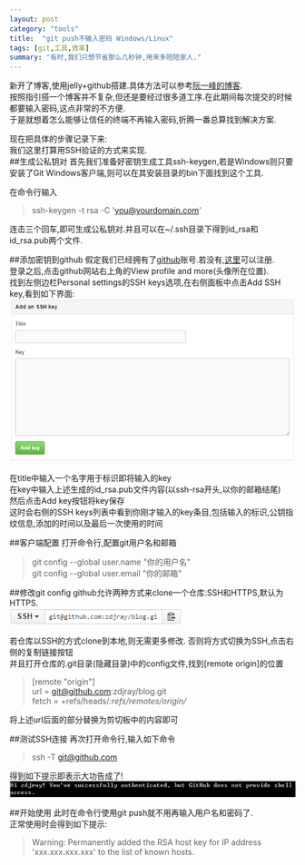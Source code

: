 ```yaml
---
layout: post
category: "tools"
title:  "git push不输入密码 Windows/Linux"
tags: [git,工具,效率]
summary: "有时,我们只想节省那么几秒钟,用来多陪陪家人."
---
```

新开了博客,使用jelly+github搭建.具体方法可以参考[阮一峰的博客](http://www.ruanyifeng.com/blog/2012/08/blogging_with_jekyll.html).  
按照指引搭一个博客并不复杂,但还是要经过很多道工序.在此期间每次提交的时候都要输入密码,这点非常的不方便.  
于是就想着怎么能够让信任的终端不再输入密码,折腾一番总算找到解决方案.  

现在把具体的步骤记录下来:  
我们这里打算用SSH验证的方式来实现.  
##生成公私钥对
首先我们准备好密钥生成工具ssh-keygen,若是Windows则只要安装了Git Windows客户端,则可以在其安装目录的bin下面找到这个工具.

在命令行输入
>ssh-keygen -t rsa -C 'you@yourdomain.com'
  
连击三个回车,即可生成公私钥对.并且可以在~/.ssh目录下得到id_rsa和id_rsa.pub两个文件.

##添加密钥到github
假定我们已经拥有了[github](https://github.com)账号.若没有,[这里](https://github.com/join)可以注册.  
登录之后,点击github网站右上角的View profile and more(头像所在位置).  
找到左侧边栏Personal settings的SSH keys选项,在右侧面板中点击Add SSH key,看到如下界面:  
![Add SSH key](/image/20160118152913.png)

在title中输入一个名字用于标识即将输入的key  
在key中输入上述生成的id_rsa.pub文件内容(以ssh-rsa开头,以你的邮箱结尾)  
然后点击Add key按钮将key保存  
这时会右侧的SSH keys列表中看到你刚才输入的key条目,包括输入的标识,公钥指纹信息,添加的时间以及最后一次使用的时间  

##客户端配置
打开命令行,配置git用户名和邮箱
>git config --global user.name "你的用户名"  
>git config --global user.email "你的邮箱"

##修改git config
github允许两种方式来clone一个仓库:SSH和HTTPS,默认为HTTPS.  
![clone URL](/image/20160118171349.png)

若仓库以SSH的方式clone到本地,则无需更多修改.
否则将方式切换为SSH,点击右侧的复制链接按钮  
并且打开仓库的.git目录(隐藏目录)中的config文件,找到[remote origin]的位置
>[remote "origin"]  
>url = git@github.com:zdjray/blog.git  
>fetch = +refs/heads/*:refs/remotes/origin/*  

将上述url后面的部分替换为剪切板中的内容即可

##测试SSH连接
再次打开命令行,输入如下命令
>ssh -T git@github.com

得到如下提示即表示大功告成了!  
![ssh test result](/image/20160118172532.png)

##开始使用
此时在命令行使用git push就不用再输入用户名和密码了.  
正常使用时会得到如下提示:  
>Warning: Permanently added the RSA host key for IP address 'xxx.xxx.xxx.xxx' to the list of known hosts.